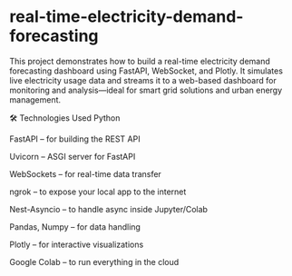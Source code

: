 # real-time-electricity-demand-forecasting
This project demonstrates how to build a real-time electricity demand forecasting dashboard using FastAPI, WebSocket, and Plotly. It simulates live electricity usage data and streams it to a web-based dashboard for monitoring and analysis—ideal for smart grid solutions and urban energy management.

🛠️ Technologies Used
Python

FastAPI – for building the REST API

Uvicorn – ASGI server for FastAPI

WebSockets – for real-time data transfer

ngrok – to expose your local app to the internet

Nest-Asyncio – to handle async inside Jupyter/Colab

Pandas, Numpy – for data handling

Plotly – for interactive visualizations

Google Colab – to run everything in the cloud
